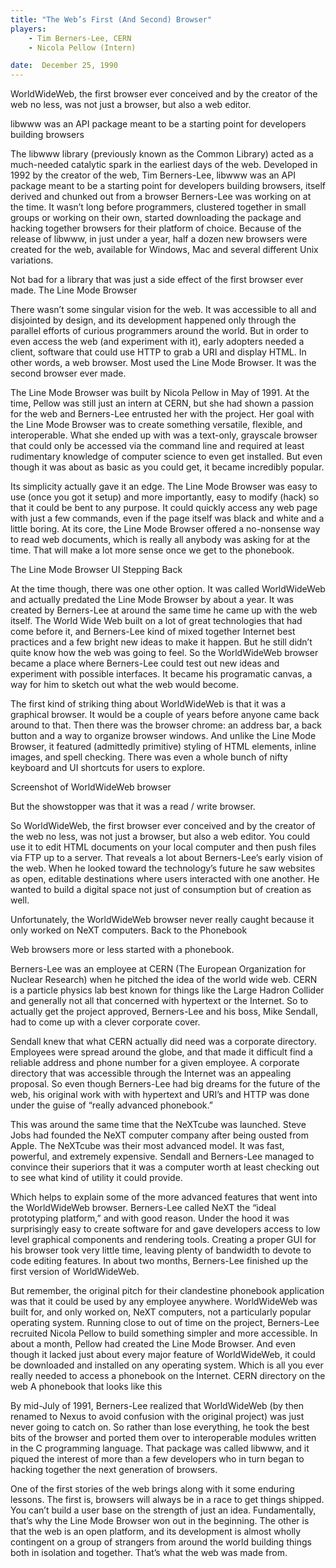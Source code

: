 ```yaml
---
title: "The Web’s First (And Second) Browser"
players:
    - Tim Berners-Lee, CERN
    - Nicola Pellow (Intern)

date:  December 25, 1990
---
```


 
 WorldWideWeb, the first browser ever conceived and by the creator of the web no less, was not just a browser, but also a web editor.


 libwww was an API package meant to be a starting point for developers building browsers


The libwww library (previously known as the Common Library) acted as a much-needed catalytic spark in the earliest days of the web. Developed in 1992 by the creator of the web, Tim Berners-Lee, libwww was an API package meant to be a starting point for developers building browsers, itself derived and chunked out from a browser Berners-Lee was working on at the time. It wasn’t long before programmers, clustered together in small groups or working on their own, started downloading the package and hacking together browsers for their platform of choice. Because of the release of libwww, in just under a year, half a dozen new browsers were created for the web, available for Windows, Mac and several different Unix variations.

Not bad for a library that was just a side effect of the first browser ever made.
The Line Mode Browser

There wasn’t some singular vision for the web. It was accessible to all and disjointed by design, and its development happened only through the parallel efforts of curious programmers around the world. But in order to even access the web (and experiment with it), early adopters needed a client, software that could use HTTP to grab a URI and display HTML. In other words, a web browser. Most used the Line Mode Browser. It was the second browser ever made.

The Line Mode Browser was built by Nicola Pellow in May of 1991. At the time, Pellow was still just an intern at CERN, but she had shown a passion for the web and Berners-Lee entrusted her with the project. Her goal with the Line Mode Browser was to create something versatile, flexible, and interoperable. What she ended up with was a text-only, grayscale browser that could only be accessed via the command line and required at least rudimentary knowledge of computer science to even get installed. But even though it was about as basic as you could get, it became incredibly popular.

Its simplicity actually gave it an edge. The Line Mode Browser was easy to use (once you got it setup) and more importantly, easy to modify (hack) so that it could be bent to any purpose. It could quickly access any web page with just a few commands, even if the page itself was black and white and a little boring.  At its core, the Line Mode Browser offered a no-nonsense way to read web documents, which is really all anybody was asking for at the time. That will make a lot more sense once we get to the phonebook.

The Line Mode Browser UI
Stepping Back

At the time though, there was one other option. It was called WorldWideWeb and actually predated the Line Mode Browser by about a year. It was created by Berners-Lee at around the same time he came up with the web itself. The World Wide Web built on a lot of great technologies that had come before it, and Berners-Lee kind of mixed together Internet best practices and a few bright new ideas to make it happen. But he still didn’t quite know how the web was going to feel. So the WorldWideWeb browser became a place where Berners-Lee could test out new ideas and experiment with possible interfaces. It became his programatic canvas, a way for him to sketch out what the web would become.

The first kind of striking thing about WorldWideWeb is that it was a graphical browser. It would be a couple of years before anyone came back around to that. Then there was the browser chrome: an address bar, a back button and a way to organize browser windows. And unlike the Line Mode Browser, it featured (admittedly primitive) styling of HTML elements, inline images, and spell checking. There was even a whole bunch of nifty keyboard and UI shortcuts for users to explore.

Screenshot of WorldWideWeb browser

But the showstopper was that it was a read / write browser.

So WorldWideWeb, the first browser ever conceived and by the creator of the web no less, was not just a browser, but also a web editor. You could use it to edit HTML documents on your local computer and then push files via FTP up to a server. That reveals a lot about Berners-Lee’s early vision of the web. When he looked toward the technology’s future he saw websites as open, editable destinations where users interacted with one another. He wanted to build a digital space not just of consumption but of creation as well.

Unfortunately, the WorldWideWeb browser never really caught because it only worked on NeXT computers.
Back to the Phonebook

Web browsers more or less started with a phonebook.

Berners-Lee was an employee at CERN (The European Organization for Nuclear Research) when he pitched the idea of the world wide web. CERN is a particle physics lab best known for things like the Large Hadron Collider and generally not all that concerned with hypertext or the Internet. So to actually get the project approved, Berners-Lee and his boss, Mike Sendall, had to come up with a clever corporate cover.

Sendall knew that what CERN actually did need was a corporate directory. Employees were spread around the globe, and that made it difficult find a reliable address and phone number for a given employee. A corporate directory that was accessible through the Internet was an appealing proposal. So even though Berners-Lee had big dreams for the future of the web, his original work with with hypertext and URI’s and HTTP was done under the guise of “really advanced phonebook.”

This was around the same time that the NeXTcube was launched. Steve Jobs had founded the NeXT computer company after being ousted from Apple. The NeXTcube was their most advanced model. It was fast, powerful, and extremely expensive. Sendall and Berners-Lee managed to convince their superiors that it was a computer worth at least checking out to see what kind of utility it could provide.

Which helps to explain some of the more advanced features that went into the WorldWideWeb browser. Berners-Lee called NeXT the “ideal prototyping platform,” and with good reason. Under the hood it was surprisingly easy to create software for and gave developers access to low level graphical components and rendering tools. Creating a proper GUI for his browser took very little time, leaving plenty of bandwidth to devote to code editing features. In about two months, Berners-Lee finished up the first version of WorldWideWeb.

But remember, the original pitch for their clandestine phonebook application was that it could be used by any employee anywhere. WorldWideWeb was built for, and only worked on, NeXT computers, not a particularly popular operating system. Running close to out of time on the project, Berners-Lee recruited Nicola Pellow to build something simpler and more accessible. In about a month, Pellow had created the Line Mode Browser. And even though it lacked just about every major feature of WorldWideWeb, it could be downloaded and installed on any operating system. Which is all you ever really needed to access a phonebook on the Internet.
CERN directory on the web
A phonebook that looks like this

By mid-July of 1991, Berners-Lee realized that WorldWideWeb (by then renamed to Nexus to avoid confusion with the original project) was just never going to catch on. So rather than lose everything, he took the best bits of the browser and ported them over to interoperable modules written in the C programming language. That package was called libwww, and it piqued the interest of more than a few developers who in turn began to hacking together the next generation of browsers.

One of the first stories of the web brings along with it some enduring lessons. The first is, browsers will always be in a race to get things shipped. You can’t build a user base on the strength of just an idea. Fundamentally, that’s why the Line Mode Browser won out in the beginning. The other is that the web is an open platform, and its development is almost wholly contingent on a group of strangers from around the world building things both in isolation and together. That’s what the web was made from.